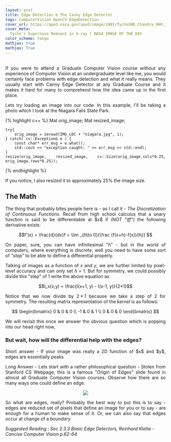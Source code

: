 ```yaml
---
layout: post
title: Edge Detection & The Canny Edge Detector
tags: ComputerVision OpenCV EdgeDetection
cover_url: https://apod.nasa.gov/apod/image/1901/TychoSNR_Chandra_960.jpg
cover_meta: 
  Tycho's Supernova Remnant in X-ray | NASA IMAGE OF THE DAY
color_scheme: tango
mathjax: true
mathjax: True
---
```

<style TYPE="text/css">
code.has-jax {font: inherit; font-size: 100%; background: inherit; border: inherit;}
</style>
<script type="text/x-mathjax-config">
MathJax.Hub.Config({
    tex2jax: {
        inlineMath: [['$','$'], ['\\(','\\)']],
        skipTags: ['script', 'noscript', 'style', 'textarea', 'pre'] // removed 'code' entry
    }
});
MathJax.Hub.Queue(function() {
    var all = MathJax.Hub.getAllJax(), i;
    for(i = 0; i < all.length; i += 1) {
        all[i].SourceElement().parentNode.className += ' has-jax';
    }
});
</script>
<script type="text/javascript" src="https://cdnjs.cloudflare.com/ajax/libs/mathjax/2.7.4/MathJax.js?config=TeX-AMS_HTML-full"></script>

<div style="text-align: justify">
<br/>
If you were to attend a Graduate Computer Vision course without any experience of Computer Vision at an undergraduate level like me, you would certainly face problems with edge detection and what it really means. They usually start with Canny Edge Detector at any Graduate Course and it makes it hard for many to comprehend how the idea came up in the first place.

<p>

Lets try loading an image into our code. In this example, I'll be taking a photo which I took at the Niagara Falls State Park.</p>

{% highlight c++ %}
    Mat orig_image;
    Mat resized_image;

    try{
        orig_image = imread(IMG_LOC + "niagara.jpg", 1);
    } catch( cv::Exception& e ) {
        const char* err_msg = e.what();
        std::cout << "exception caught: " << err_msg << std::endl;
    }
    resize(orig_image, resized_image, cv::Size(orig_image.cols*0.25, orig_image.rows*0.25));
{% endhighlight %}

If you notice, I also resized it to approximately 25% the image size.  

<h2>The Math</h2>
The thing that probably bites people here is - as I call it - <i>The Discretization of Continuous Functions</i>. Recall from high school calculus that a unary function is said to be differentiable at $x$ if <i>(NOT "iff")</i> the following derivative exists:

$$f'(x) = \frac{d}{dx}f = \lim _{h\to 0}{\frac {f(x+h)-f(x)}{h}}  $$

On paper, sure, you can have infinitesimal "$h$" - but in the world of computers, where everything is discrete, well you need to have some sort of <i>"step"</i> to be able to define a differential properly.

Talking of images as a function of $x$ and $y$, we are further limited by pixel-level accuracy and can only set $h = 1$. But for symmetry, we could possibly divide this "step" of 1 write the above equation as

$$I_x(x,y) = \frac{I(x+1, y) - I(x-1, y)}{2*1}$$


Notice that we now divide by $2*1$ because we take a step of 2 for symmetry. The resulting matrix representation of the kernel is as follows:

$$ \begin{bmatrix}
    0 & 0 & 0 \\
    -1 & 0 & 1 \\
    0 & 0  & 0
\end{bmatrix} $$

We will revisit this once we answer the obvious question which is popping into our head right now,

<h3>But wait, how will the differential help with the edges?</h3>
Short answer - If your image was really a 2D function of $x$ and $y$, edges are essentially peaks 

Long Answer - Lets start with a rather philosophical question - Stolen from Stanford CS Webpage, this is a famous "Origin of Edges" slide found in almost all Graduate Computer Vision courses. Observe how there are so many ways one could define an edge.
<p align="center">
<center>
<img src="https://cs.stanford.edu/people/eroberts/courses/soco/projects/1997-98/computer-vision/images/bottle.jpg"/></center></p>

So what are edges, really? Probably the best way to put this is to say - edges are reduced set of pixels that define an image for you or to say - are enough for a human to make sense of it. Or, we can also say that edges occur at change of a <i>boundary</i>


</div>

_Suggested Reading : Sec 2.3.3 Basic Edge Detectors, Reinhard Klette - Concise Computer Vision p.62-64_
